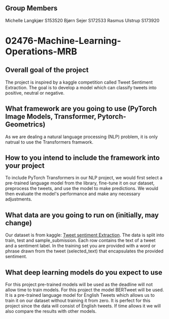 ## Group Members
Michelle Langkjær S153520
Bjørn Sejer S172533
Rasmus Ulstrup S173920
# 02476-Machine-Learning-Operations-MRB
## Overall goal of the project
The project is inspired by a kaggle competition called Tweet Sentiment Extraction. The goal is to develop a model which can classify tweets into positive, neutral or negative.
## What framework are you going to use (PyTorch Image Models, Transformer, Pytorch-Geometrics)
As we are dealing a natural language processing (NLP) problem, it is only natrual to use the Transformers framwork.
## How to you intend to include the framework into your project
To include PyTorch Transformers in our NLP project, we would first select a pre-trained language model from the library, fine-tune it on our dataset, preprocess the tweets, and use the model to make predictions. We would then evaluate the model's performance and make any necessary adjustments.
## What data are you going to run on (initially, may change)
Our dataset is from kaggle: [Tweet sentiment Extraction](https://www.kaggle.com/competitions/tweet-sentiment-extraction/overview/description). The data is split into train, test and sample_submission. Each row contains the text of a tweet and a sentiment label. In the training set you are provided with a word or phrase drawn from the tweet (selected_text) that encapsulates the provided sentiment.
## What deep learning models do you expect to use
For this project pre-trained models will be used as the deadline will not allow time to train models. 
For this project the model BERTweet will be used. It is a pre-trained language model for English Tweets which allows us to train it on our dataset without training it from zero. It is perfect for this project since the data will consist of English tweets.
If time allows it we will also compare the results with other models.
